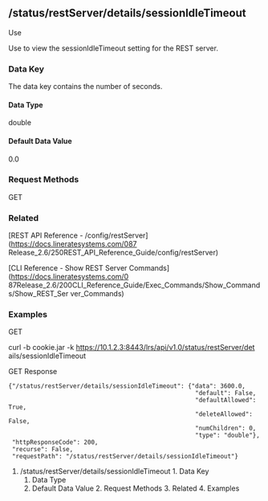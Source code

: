 ## /status/restServer/details/sessionIdleTimeout

Use

Use to view the sessionIdleTimeout setting for the REST server.

### Data Key

The data key contains the number of seconds.

#### Data Type

double

#### Default Data Value

0.0

### Request Methods

GET

### Related

[REST API Reference - /config/restServer](https://docs.lineratesystems.com/087
Release_2.6/250REST_API_Reference_Guide/config/restServer)

[CLI Reference - Show REST Server Commands](https://docs.lineratesystems.com/0
87Release_2.6/200CLI_Reference_Guide/Exec_Commands/Show_Commands/Show_REST_Ser
ver_Commands)

### Examples

GET

curl -b cookie.jar -k https://10.1.2.3:8443/lrs/api/v1.0/status/restServer/det
ails/sessionIdleTimeout

GET Response

    
    {"/status/restServer/details/sessionIdleTimeout": {"data": 3600.0,
                                                        "default": False,
                                                        "defaultAllowed": True,
                                                        "deleteAllowed": False,
                                                        "numChildren": 0,
                                                        "type": "double"},
     "httpResponseCode": 200,
     "recurse": False,
     "requestPath": "/status/restServer/details/sessionIdleTimeout"}

  1. /status/restServer/details/sessionIdleTimeout
    1. Data Key
      1. Data Type
      2. Default Data Value
    2. Request Methods
    3. Related
    4. Examples

